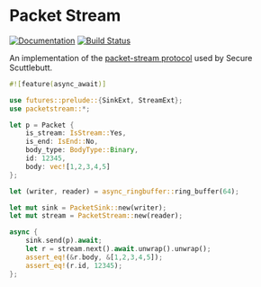# Packet Stream

[![Documentation](https://docs.rs/ssb-packetstream/badge.svg)](https://docs.rs/ssb-packetstream) [![Build Status](https://travis-ci.org/sunrise-choir/ssb-packetstream.svg?branch=master)](https://travis-ci.org/sunrise-choir/ssb-packetstream)

An implementation of the [packet-stream protocol](https://ssbc.github.io/scuttlebutt-protocol-guide/index.html#rpc-protocol) used by Secure Scuttlebutt.

```rust
#![feature(async_await)]

use futures::prelude::{SinkExt, StreamExt};
use packetstream::*;

let p = Packet {
    is_stream: IsStream::Yes,
    is_end: IsEnd::No,
    body_type: BodyType::Binary,
    id: 12345,
    body: vec![1,2,3,4,5]
};

let (writer, reader) = async_ringbuffer::ring_buffer(64);

let mut sink = PacketSink::new(writer);
let mut stream = PacketStream::new(reader);

async {
    sink.send(p).await;
    let r = stream.next().await.unwrap().unwrap();
    assert_eq!(&r.body, &[1,2,3,4,5]);
    assert_eq!(r.id, 12345);
};
```

